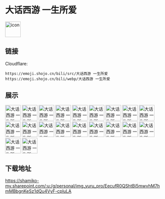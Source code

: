 # 大话西游 一生所爱
<img src="https://emoji.shojo.cn/bili/src/大话西游 一生所爱/icon.png" width="50" height="50" alt="icon">

## 链接
Cloudflare:
```
https://emoji.shojo.cn/bili/src/大话西游 一生所爱
https://emoji.shojo.cn/bili/webp/大话西游 一生所爱
```
## 展示
<img src="https://emoji.shojo.cn/bili/src/大话西游 一生所爱/大话西游 一生所爱-发呆.png" width="50" height="50" alt="大话西游 一生所爱-发呆">
<img src="https://emoji.shojo.cn/bili/src/大话西游 一生所爱/大话西游 一生所爱-我好爱.png" width="50" height="50" alt="大话西游 一生所爱-我好爱">
<img src="https://emoji.shojo.cn/bili/src/大话西游 一生所爱/大话西游 一生所爱-你说什么.png" width="50" height="50" alt="大话西游 一生所爱-你说什么">
<img src="https://emoji.shojo.cn/bili/src/大话西游 一生所爱/大话西游 一生所爱-wink.png" width="50" height="50" alt="大话西游 一生所爱-wink">
<img src="https://emoji.shojo.cn/bili/src/大话西游 一生所爱/大话西游 一生所爱-流泪.png" width="50" height="50" alt="大话西游 一生所爱-流泪">
<img src="https://emoji.shojo.cn/bili/src/大话西游 一生所爱/大话西游 一生所爱-伤心.png" width="50" height="50" alt="大话西游 一生所爱-伤心">
<img src="https://emoji.shojo.cn/bili/src/大话西游 一生所爱/大话西游 一生所爱-抱抱.png" width="50" height="50" alt="大话西游 一生所爱-抱抱">
<img src="https://emoji.shojo.cn/bili/src/大话西游 一生所爱/大话西游 一生所爱-好期待哦.png" width="50" height="50" alt="大话西游 一生所爱-好期待哦">
<img src="https://emoji.shojo.cn/bili/src/大话西游 一生所爱/大话西游 一生所爱-好开心呀.png" width="50" height="50" alt="大话西游 一生所爱-好开心呀">
<img src="https://emoji.shojo.cn/bili/src/大话西游 一生所爱/大话西游 一生所爱-随缘随缘.png" width="50" height="50" alt="大话西游 一生所爱-随缘随缘">
<img src="https://emoji.shojo.cn/bili/src/大话西游 一生所爱/大话西游 一生所爱-我闭嘴.png" width="50" height="50" alt="大话西游 一生所爱-我闭嘴">
<img src="https://emoji.shojo.cn/bili/src/大话西游 一生所爱/大话西游 一生所爱-惊.png" width="50" height="50" alt="大话西游 一生所爱-惊">
<img src="https://emoji.shojo.cn/bili/src/大话西游 一生所爱/大话西游 一生所爱-哼.png" width="50" height="50" alt="大话西游 一生所爱-哼">
<img src="https://emoji.shojo.cn/bili/src/大话西游 一生所爱/大话西游 一生所爱-喜欢你.png" width="50" height="50" alt="大话西游 一生所爱-喜欢你">
<img src="https://emoji.shojo.cn/bili/src/大话西游 一生所爱/大话西游 一生所爱-不要过来.png" width="50" height="50" alt="大话西游 一生所爱-不要过来">
<img src="https://emoji.shojo.cn/bili/src/大话西游 一生所爱/大话西游 一生所爱-哦哟.png" width="50" height="50" alt="大话西游 一生所爱-哦哟">
<img src="https://emoji.shojo.cn/bili/src/大话西游 一生所爱/大话西游 一生所爱-好帅啊.png" width="50" height="50" alt="大话西游 一生所爱-好帅啊">
<img src="https://emoji.shojo.cn/bili/src/大话西游 一生所爱/大话西游 一生所爱-睡觉睡觉.png" width="50" height="50" alt="大话西游 一生所爱-睡觉睡觉">
<img src="https://emoji.shojo.cn/bili/src/大话西游 一生所爱/大话西游 一生所爱-沉默.png" width="50" height="50" alt="大话西游 一生所爱-沉默">
<img src="https://emoji.shojo.cn/bili/src/大话西游 一生所爱/大话西游 一生所爱-快溜.png" width="50" height="50" alt="大话西游 一生所爱-快溜">

## 下载地址

https://shamiko-my.sharepoint.com/:u:/g/personal/img_yuru_pro/EecufR0QShtBi5mwvhM7hmMBbgnKeSz1dQu4VyF-cpluLA